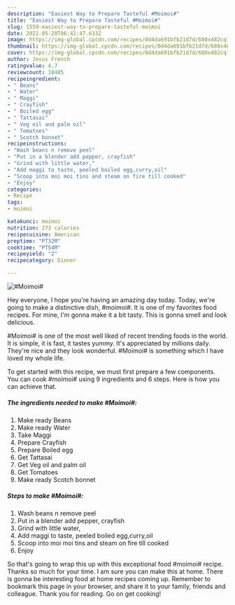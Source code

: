 ```yaml
---
description: "Easiest Way to Prepare Tasteful #Moimoi#"
title: "Easiest Way to Prepare Tasteful #Moimoi#"
slug: 1559-easiest-way-to-prepare-tasteful-moimoi
date: 2022-05-20T06:42:47.633Z
image: https://img-global.cpcdn.com/recipes/0d4da691bfb21d7d/680x482cq70/moimoi-recipe-main-photo.jpg
thumbnail: https://img-global.cpcdn.com/recipes/0d4da691bfb21d7d/680x482cq70/moimoi-recipe-main-photo.jpg
cover: https://img-global.cpcdn.com/recipes/0d4da691bfb21d7d/680x482cq70/moimoi-recipe-main-photo.jpg
author: Jesus French
ratingvalue: 4.7
reviewcount: 18485
recipeingredient:
- " Beans"
- " Water"
- " Maggi"
- " Crayfish"
- " Boiled egg"
- " Tattasai"
- " Veg oil and palm oil"
- " Tomatoes"
- " Scotch bonnet"
recipeinstructions:
- "Wash beans n remove peel"
- "Put in a blender add pepper, crayfish"
- "Grind with little water,"
- "Add maggi to taste, peeled boiled egg,curry,oil"
- "Scoop into moi moi tins and steam on fire till cooked"
- "Enjoy"
categories:
- Recipe
tags:
- moimoi

katakunci: moimoi 
nutrition: 273 calories
recipecuisine: American
preptime: "PT32M"
cooktime: "PT54M"
recipeyield: "2"
recipecategory: Dinner

---
```



![#Moimoi#](https://img-global.cpcdn.com/recipes/0d4da691bfb21d7d/680x482cq70/moimoi-recipe-main-photo.jpg)

Hey everyone, I hope you're having an amazing day today. Today, we're going to make a distinctive dish, #moimoi#. It is one of my favorites food recipes. For mine, I'm gonna make it a bit tasty. This is gonna smell and look delicious.

#Moimoi# is one of the most well liked of recent trending foods in the world. It is simple, it is fast, it tastes yummy. It's appreciated by millions daily. They're nice and they look wonderful. #Moimoi# is something which I have loved my whole life.




To get started with this recipe, we must first prepare a few components. You can cook #moimoi# using 9 ingredients and 6 steps. Here is how you can achieve that.

<!--inarticleads1-->

##### The ingredients needed to make #Moimoi#:

1. Make ready  Beans
1. Make ready  Water
1. Take  Maggi
1. Prepare  Crayfish
1. Prepare  Boiled egg
1. Get  Tattasai
1. Get  Veg oil and palm oil
1. Get  Tomatoes
1. Make ready  Scotch bonnet




<!--inarticleads2-->

##### Steps to make #Moimoi#:

1. Wash beans n remove peel
1. Put in a blender add pepper, crayfish
1. Grind with little water,
1. Add maggi to taste, peeled boiled egg,curry,oil
1. Scoop into moi moi tins and steam on fire till cooked
1. Enjoy




So that's going to wrap this up with this exceptional food #moimoi# recipe. Thanks so much for your time. I am sure you can make this at home. There is gonna be interesting food at home recipes coming up. Remember to bookmark this page in your browser, and share it to your family, friends and colleague. Thank you for reading. Go on get cooking!
